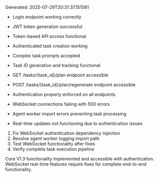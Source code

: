 
Generated: 2025-07-29T20:31:37.151581

- Login endpoint working correctly
- JWT token generation successful
- Token-based API access functional

- Authenticated task creation working
- Complex task prompts accepted
- Task ID generation and tracking functional

- GET /tasks/{task_id}/plan endpoint accessible
- POST /tasks/{task_id}/plan/regenerate endpoint accessible
- Authentication properly enforced on all endpoints

- WebSocket connections failing with 500 errors
- Agent worker import errors preventing task processing
- Real-time updates not functioning due to authentication issues

1. Fix WebSocket authentication dependency injection
2. Resolve agent worker logging import path
3. Test WebSocket functionality after fixes
4. Verify complete task execution pipeline

Core V1.3 functionality implemented and accessible with authentication.
WebSocket real-time features require fixes for complete end-to-end functionality.
